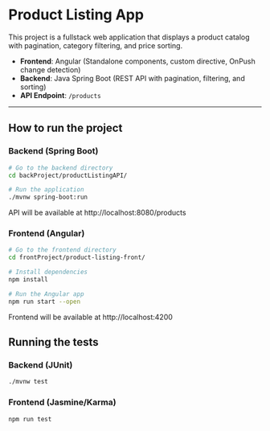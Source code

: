 # Product Listing App

This project is a fullstack web application that displays a product catalog with pagination, category filtering, and price sorting.

- **Frontend**: Angular (Standalone components, custom directive, OnPush change detection)
- **Backend**: Java Spring Boot (REST API with pagination, filtering, and sorting)
- **API Endpoint**: `/products`

---


## How to run the project

### Backend (Spring Boot)

```bash
# Go to the backend directory
cd backProject/productListingAPI/

# Run the application
./mvnw spring-boot:run

```

API will be available at http://localhost:8080/products

### Frontend (Angular)

```bash
# Go to the frontend directory
cd frontProject/product-listing-front/

# Install dependencies
npm install

# Run the Angular app
npm run start --open

```

Frontend will be available at http://localhost:4200 


## Running the tests

### Backend (JUnit)
 ``` bash
 ./mvnw test
 ```

### Frontend (Jasmine/Karma)
 ``` bash
npm run test
 ```
